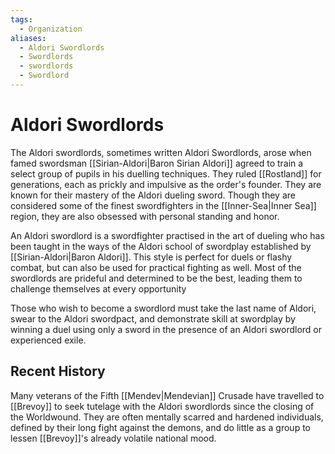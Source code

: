 ```yaml
---
tags:
  - Organization
aliases:
  - Aldori Swordlords
  - Swordlords
  - swordlords
  - Swordlord
---
```

# Aldori Swordlords
The Aldori swordlords, sometimes written Aldori Swordlords, arose when famed swordsman [[Sirian-Aldori|Baron Sirian Aldori]] agreed to train a select group of pupils in his duelling techniques. They ruled [[Rostland]] for generations, each as prickly and impulsive as the order's founder. They are known for their mastery of the Aldori dueling sword. Though they are considered some of the finest swordfighters in the [[Inner-Sea|Inner Sea]] region, they are also obsessed with personal standing and honor.

An Aldori swordlord is a swordfighter practised in the art of dueling who has been taught in the ways of the Aldori school of swordplay established by [[Sirian-Aldori|Baron Aldori]]. This style is perfect for duels or flashy combat, but can also be used for practical fighting as well. Most of the swordlords are prideful and determined to be the best, leading them to challenge themselves at every opportunity

Those who wish to become a swordlord must take the last name of Aldori, swear to the Aldori swordpact, and demonstrate skill at swordplay by winning a duel using only a sword in the presence of an Aldori swordlord or experienced exile.

## Recent History
Many veterans of the Fifth [[Mendev|Mendevian]] Crusade have travelled to [[Brevoy]] to seek tutelage with the Aldori swordlords since the closing of the Worldwound. They are often mentally scarred and hardened individuals, defined by their long fight against the demons, and do little as a group to lessen [[Brevoy]]'s already volatile national mood.
